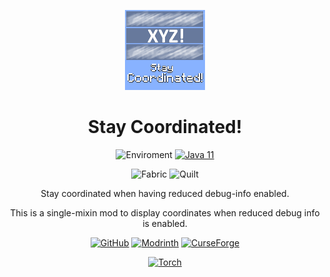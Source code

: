 <center><div align="center">

![](https://raw.githubusercontent.com/mooziii/stay-coordinated/master/src/main/resources/assets/staycoordinated/icon_small.png)

# Stay Coordinated!

![Enviroment](https://img.shields.io/badge/Enviroment-Client-purple)
[![Java 11](https://img.shields.io/badge/Language-Java%2011-9B599A.svg?color=orange)](https://www.oracle.com/news/announcement/oracle-releases-java-17-2021-09-14)

![Fabric](https://cdn.jsdelivr.net/npm/@intergrav/devins-badges@3/assets/cozy-minimal/supported/fabric_64h.png)
![Quilt](https://cdn.jsdelivr.net/npm/@intergrav/devins-badges@3/assets/cozy-minimal/supported/quilt_64h.png)


Stay coordinated when having reduced debug-info enabled.

This is a single-mixin mod to display coordinates when reduced debug info is enabled.

[![GitHub](https://cdn.jsdelivr.net/npm/@intergrav/devins-badges@3/assets/cozy/available/github_vector.svg)](https://github.com/mooziii/stay-coordinated)
[![Modrinth](https://cdn.jsdelivr.net/npm/@intergrav/devins-badges@3/assets/cozy/available/modrinth_vector.svg)](https://modrinth.com/mod/stay-coordinated)
[![CurseForge](https://cdn.jsdelivr.net/npm/@intergrav/devins-badges@3/assets/cozy/available/curseforge_vector.svg)](https://legacy.curseforge.com/minecraft/mc-mods/stay-coordinated)


[![Torch](https://i.imgur.com/R5QNgp0.png)](https://github.com/mooziii/torch)

</div></center>